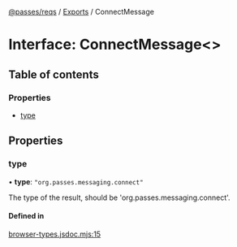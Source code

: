 [@passes/reqs](../README.md) / [Exports](../modules.md) / ConnectMessage

# Interface: ConnectMessage\<\>

## Table of contents

### Properties

- [type](ConnectMessage.md#type)

## Properties

### type

• **type**: ``"org.passes.messaging.connect"``

The type of the result, should be 'org.passes.messaging.connect'.

#### Defined in

[browser-types.jsdoc.mjs:15](https://github.com/passes-org/passes/blob/949042d/packages/reqs/src/browser-types.jsdoc.mjs#L15)
